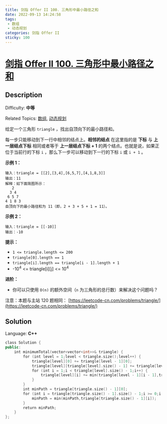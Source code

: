 ```yaml
---
title: 剑指 Offer II 100. 三角形中最小路径之和
date: 2022-09-13 14:24:58
tags:
 - 数组
 - 动态规划
categories: 剑指 Offer II
sticky: 100
---
```


# [剑指 Offer II 100\. 三角形中最小路径之和](https://leetcode.cn/problems/IlPe0q/)

## Description

Difficulty: **中等**  

Related Topics: [数组](https://leetcode.cn/tag/array/), [动态规划](https://leetcode.cn/tag/dynamic-programming/)


给定一个三角形 `triangle` ，找出自顶向下的最小路径和。

每一步只能移动到下一行中相邻的结点上。**相邻的结点** 在这里指的是 **下标** 与 **上一层结点下标** 相同或者等于 **上一层结点下标 + 1** 的两个结点。也就是说，如果正位于当前行的下标 `i` ，那么下一步可以移动到下一行的下标 `i` 或 `i + 1` 。

**示例 1：**

```
输入：triangle = [[2],[3,4],[6,5,7],[4,1,8,3]]
输出：11
解释：如下面简图所示：
   2
  3 4
 6 5 7
4 1 8 3
自顶向下的最小路径和为 11（即，2 + 3 + 5 + 1 = 11）。
```

**示例 2：**

```
输入：triangle = [[-10]]
输出：-10
```

**提示：**

*   `1 <= triangle.length <= 200`
*   `triangle[0].length == 1`
*   `triangle[i].length == triangle[i - 1].length + 1`
*   -10<sup>4</sup> <= triangle[i][j] <= 10<sup>4</sup>

**进阶：**

*   你可以只使用 `O(n)` 的额外空间（`n` 为三角形的总行数）来解决这个问题吗？

注意：本题与主站 120 题相同： [https://leetcode-cn.com/problems/triangle/](https://leetcode-cn.com/problems/triangle/)


## Solution

Language: **C++**

```c++
class Solution {
public:
    int minimumTotal(vector<vector<int>>& triangle) {
        for (int level = 1;level < triangle.size();level++) {
            triangle[level][0] += triangle[level - 1][0];
            triangle[level][triangle[level].size() - 1] += triangle[level - 1][triangle[level - 1].size() - 1];
            for (int i = 1;i < triangle[level].size() - 1;i++) {
                triangle[level][i] += min(triangle[level - 1][i - 1],triangle[level - 1][i]);
            }
        }
        int minPath = triangle[triangle.size() - 1][0];
        for (int i = triangle[triangle.size() - 1].size() - 1;i >= 0;i--) {
            minPath = min(minPath,triangle[triangle.size() - 1][i]);
        }
        return minPath;
    }
};
```